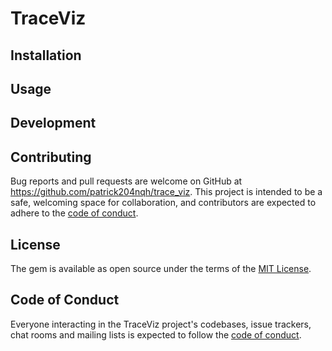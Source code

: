 # TraceViz

## Installation

## Usage

## Development

## Contributing

Bug reports and pull requests are welcome on GitHub at https://github.com/patrick204nqh/trace_viz. This project is intended to be a safe, welcoming space for collaboration, and contributors are expected to adhere to the [code of conduct](https://github.com/patrick204nqh/trace_viz/blob/main/CODE_OF_CONDUCT.md).

## License

The gem is available as open source under the terms of the [MIT License](https://opensource.org/licenses/MIT).

## Code of Conduct

Everyone interacting in the TraceViz project's codebases, issue trackers, chat rooms and mailing lists is expected to follow the [code of conduct](https://github.com/patrick204nqh/trace_viz/blob/main/CODE_OF_CONDUCT.md).
